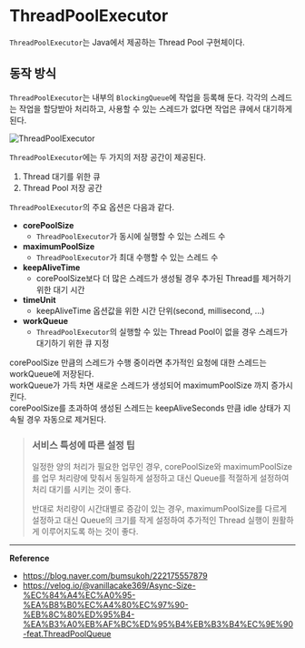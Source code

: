 # ThreadPoolExecutor
`ThreadPoolExecutor`는 Java에서 제공하는 Thread Pool 구현체이다.

## 동작 방식
`ThreadPoolExecutor`는 내부의 `BlockingQueue`에 작업을 등록해 둔다.
각각의 스레드는 작업을 할당받아 처리하고, 사용할 수 있는 스레드가 없다면 작업은 큐에서 대기하게 된다.

![ThreadPoolExecutor](https://github.com/user-attachments/assets/fc09056a-c3eb-45cd-9969-89b99bb40dd5)

`ThreadPoolExecutor`에는 두 가지의 저장 공간이 제공된다.
1. Thread 대기를 위한 큐
2. Thread Pool 저장 공간

`ThreadPoolExecutor`의 주요 옵션은 다음과 같다. 
- **corePoolSize**
  - `ThreadPoolExecutor`가 동시에 실행할 수 있는 스레드 수
- **maximumPoolSize**
  - `ThreadPoolExecutor`가 최대 수행할 수 있는 스레드 수
- **keepAliveTime**
  - corePoolSize보다 더 많은 스레드가 생성될 경우 추가된 Thread를 제거하기 위한 대기 시간
- **timeUnit**
  - keepAliveTime 옵션값을 위한 시간 단위(second, millisecond, ...)
- **workQueue**
  - `ThreadPoolExecutor`의 실행할 수 있는 Thread Pool이 없을 경우 스레드가 대기하기 위한 큐 지정

corePoolSize 만큼의 스레드가 수행 중이라면 추가적인 요청에 대한 스레드는 workQueue에 저장된다.<br>
workQueue가 가득 차면 새로운 스레드가 생성되어 maximumPoolSize 까지 증가시킨다.<br>
corePoolSize를 초과하여 생성된 스레드는 keepAliveSeconds 만큼 idle 상태가 지속될 경우 자동으로 제거된다.

> ### 서비스 특성에 따른 설정 팁
> 일정한 양의 처리가 필요한 업무인 경우,
> corePoolSize와 maximumPoolSize를 업무 처리량에 맞춰서 동일하게 설정하고 대신 Queue를 적절하게 설정하여 처리 대기를 시키는 것이 좋다.
> 
> 반대로 처리량이 시간대별로 증감이 있는 경우,
> maximumPoolSize를 다르게 설정하고 대신 Queue의 크기를 작게 설정하여 추가적인 Thread 실행이 원활하게 이루어지도록 하는 것이 좋다.


---
**Reference**<br>
- https://blog.naver.com/bumsukoh/222175557879
- https://velog.io/@vanillacake369/Async-Size-%EC%84%A4%EC%A0%95-%EA%B8%B0%EC%A4%80%EC%97%90-%EB%8C%80%ED%95%B4-%EA%B3%A0%EB%AF%BC%ED%95%B4%EB%B3%B4%EC%9E%90-feat.ThreadPoolQueue

